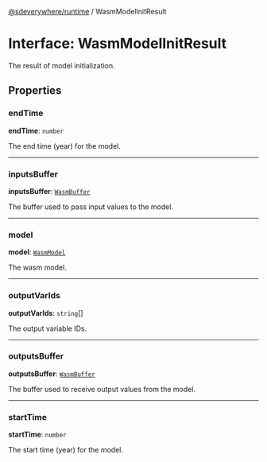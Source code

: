 [@sdeverywhere/runtime](../index.md) / WasmModelInitResult

# Interface: WasmModelInitResult

The result of model initialization.

## Properties

### endTime

 **endTime**: `number`

The end time (year) for the model.

___

### inputsBuffer

 **inputsBuffer**: [`WasmBuffer`](../classes/WasmBuffer.md)

The buffer used to pass input values to the model.

___

### model

 **model**: [`WasmModel`](../classes/WasmModel.md)

The wasm model.

___

### outputVarIds

 **outputVarIds**: `string`[]

The output variable IDs.

___

### outputsBuffer

 **outputsBuffer**: [`WasmBuffer`](../classes/WasmBuffer.md)

The buffer used to receive output values from the model.

___

### startTime

 **startTime**: `number`

The start time (year) for the model.
